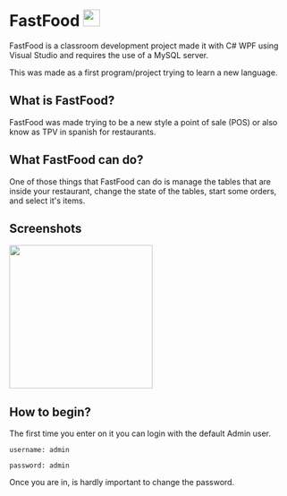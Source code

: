 # FastFood <img src="https://raw.githubusercontent.com/alexaf2000/FastFood/master/FastFood/icon.ico" width="30">

FastFood is a classroom development project made it with C# WPF using Visual Studio and requires the use of a MySQL server.

This was made as a first program/project trying to learn a new language.


## What is FastFood?

FastFood was made trying to be a new style a point of sale (POS) or also know as TPV in spanish for restaurants.

## What FastFood can do?

One of those things that FastFood can do is manage the tables that are inside your restaurant, change the state of the tables, start some orders, and select it's items.

## Screenshots

<img src="https://i.imgur.com/UGuD4wS.png" width="256">

## How to begin?

The first time you enter on it you can login with the default Admin user.

`username: admin`

`password: admin`

Once you are in, is hardly important to change the password.